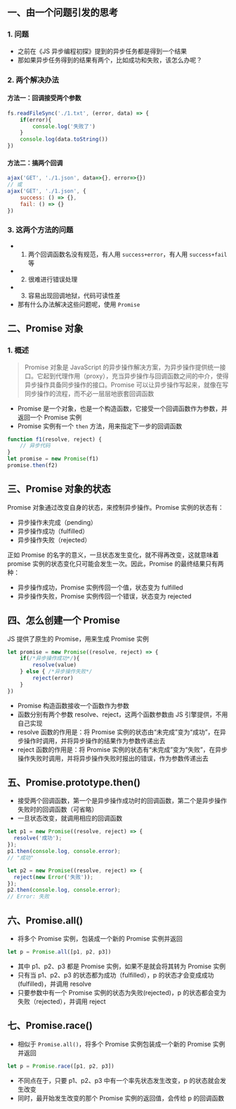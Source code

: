 ## 一、由一个问题引发的思考
### 1. 问题
- 之前在《JS 异步编程初探》提到的异步任务都是得到一个结果
- 那如果异步任务得到的结果有两个，比如成功和失败，该怎么办呢？
### 2. 两个解决办法
#### 方法一：回调接受两个参数
```js
fs.readFileSync('./1.txt', (error, data) => {
    if(error){
        console.log('失败了')
    }
    console.log(data.toString())
})
```
#### 方法二：搞两个回调
```js
ajax('GET', './1.json', data=>{}, error=>{})
// 或
ajax('GET', './1.json', {
    success: () => {},
    fail: () => {}
})
```
### 3. 这两个方法的问题
- 1. 两个回调函数名没有规范，有人用 `success+error`，有人用 `success+fail` 等
- 2. 很难进行错误处理
- 3. 容易出现回调地狱，代码可读性差
- 那有什么办法解决这些问题呢，使用 `Promise`

## 二、Promise 对象
### 1. 概述
> Promise 对象是 JavaScript 的异步操作解决方案，为异步操作提供统一接口。它起到代理作用（proxy），充当异步操作与回调函数之间的中介，使得异步操作具备同步操作的接口。Promise 可以让异步操作写起来，就像在写同步操作的流程，而不必一层层地嵌套回调函数
- Promise 是一个对象，也是一个构造函数，它接受一个回调函数作为参数，并返回一个 Promise 实例
- Promise 实例有一个 `then` 方法，用来指定下一步的回调函数
```js
function f1(resolve, reject) {
    // 异步代码
}
let promise = new Promise(f1)
promise.then(f2)
```

## 三、Promise 对象的状态
Promise 对象通过改变自身的状态，来控制异步操作。Promise 实例的状态有：
- 异步操作未完成（pending）
- 异步操作成功（fulfilled）
- 异步操作失败（rejected）

正如 Promise 的名字的意义，一旦状态发生变化，就不得再改变，这就意味着 promise 实例的状态变化只可能会发生一次。因此，Promise 的最终结果只有两种：
- 异步操作成功，Promise 实例传回一个值，状态变为 fulfilled
- 异步操作失败，Promise 实例传回一个错误，状态变为 rejected

## 四、怎么创建一个 Promise
JS 提供了原生的 Promise，用来生成 Promise 实例
```js
let promise = new Promise((resolve, reject) => {
    if(/*异步操作成功*/){
        resolve(value)
    } else { /*异步操作失败*/
        reject(error)
    }
})
```
- Promise 构造函数接收一个函数作为参数
- 函数分别有两个参数 resolve、reject，这两个函数参数由 JS 引擎提供，不用自己实现
- resolve 函数的作用是：将 Promise 实例的状态由“未完成”变为“成功”，在异步操作时调用，并将异步操作的结果作为参数传递出去
- reject 函数的作用是：将 Promise 实例的状态有“未完成”变为“失败”，在异步操作失败时调用，并将异步操作失败时报出的错误，作为参数传递出去


## 五、Promise.prototype.then()
- 接受两个回调函数，第一个是异步操作成功时的回调函数，第二个是异步操作失败时的回调函数（可省略）
- 一旦状态改变，就调用相应的回调函数
```js
let p1 = new Promise((resolve, reject) => {
  resolve('成功');
});
p1.then(console.log, console.error);
// "成功"

let p2 = new Promise((resolve, reject) => {
  reject(new Error('失败'));
});
p2.then(console.log, console.error);
// Error: 失败
```

## 六、Promise.all()
- 将多个 Promise 实例，包装成一个新的 Promise 实例并返回
```js
let p = Promise.all([p1, p2, p3])
```
- 其中 p1、p2、p3 都是 Promise 实例，如果不是就会将其转为 Promise 实例
- 只有当 p1、p2、p3 的状态都为成功（fulfilled），p 的状态才会变成成功(fulfilled)，并调用 resolve
- 只要参数中有一个 Promise 实例的状态为失败(rejected)，p 的状态都会变为失败（rejected），并调用 reject

## 七、Promise.race()
- 相似于 `Promise.all()`，将多个 Promise 实例包装成一个新的 Promise 实例并返回
```js
let p = Promise.race([p1, p2, p3])
```
- 不同点在于，只要 p1、p2、p3 中有一个率先状态发生改变，p 的状态就会发生改变
- 同时，最开始发生改变的那个 Promise 实例的返回值，会传给 p 的回调函数